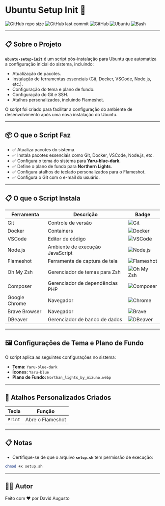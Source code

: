 # Ubuntu Setup Init 🚀

![GitHub repo size](https://img.shields.io/github/repo-size/seu-usuario/ubuntu-setup-init?style=for-the-badge)
![GitHub last commit](https://img.shields.io/github/last-commit/seu-usuario/ubuntu-setup-init?style=for-the-badge)
![GitHub](https://img.shields.io/github/license/seu-usuario/ubuntu-setup-init?style=for-the-badge)
![Ubuntu](https://img.shields.io/badge/Ubuntu-22.04%2B-E95420?style=for-the-badge&logo=ubuntu&logoColor=white)
![Bash](https://img.shields.io/badge/Bash-Script-4EAA25?style=for-the-badge&logo=gnubash&logoColor=white)

---

## 📋 **Sobre o Projeto**

**`ubuntu-setup-init`** é um script pós-instalação para Ubuntu que automatiza a configuração inicial do sistema, incluindo:

- Atualização de pacotes.
- Instalação de ferramentas essenciais (Git, Docker, VSCode, Node.js, etc.).
- Configuração do tema e plano de fundo.
- Configuração do Git e SSH.
- Atalhos personalizados, incluindo Flameshot.

O script foi criado para facilitar a configuração do ambiente de desenvolvimento após uma nova instalação do Ubuntu.

---

## 📦 **O que o Script Faz**

- ✅ Atualiza pacotes do sistema.
- ✅ Instala pacotes essenciais como Git, Docker, VSCode, Node.js, etc.
- ✅ Configura o tema do sistema para **Yaru-blue-dark**.
- ✅ Define o plano de fundo para **Northern Lights**.
- ✅ Configura atalhos de teclado personalizados para o Flameshot.
- ✅ Configura o Git com o e-mail do usuário.

---

## 📋 **O que o Script Instala**

| Ferramenta      | Descrição                    | Badge                                                                                 |
|-----------------|------------------------------|---------------------------------------------------------------------------------------|
| Git             | Controle de versão           | ![Git](https://img.shields.io/badge/Git-F05032?style=for-the-badge&logo=git&logoColor=white) |
| Docker          | Containers                   | ![Docker](https://img.shields.io/badge/Docker-2496ED?style=for-the-badge&logo=docker&logoColor=white) |
| VSCode          | Editor de código             | ![VSCode](https://img.shields.io/badge/VSCode-007ACC?style=for-the-badge&logo=visualstudiocode&logoColor=white) |
| Node.js         | Ambiente de execução JavaScript | ![Node.js](https://img.shields.io/badge/Node.js-339933?style=for-the-badge&logo=node.js&logoColor=white) |
| Flameshot       | Ferramenta de captura de tela | ![Flameshot](https://img.shields.io/badge/Flameshot-800080?style=for-the-badge&logo=flameshot&logoColor=white) |
| Oh My Zsh       | Gerenciador de temas para Zsh | ![Oh My Zsh](https://img.shields.io/badge/Oh_My_Zsh-1A1A1A?style=for-the-badge&logo=gnu-bash&logoColor=white) |
| Composer        | Gerenciador de dependências PHP | ![Composer](https://img.shields.io/badge/Composer-885630?style=for-the-badge&logo=composer&logoColor=white) |
| Google Chrome   | Navegador                    | ![Chrome](https://img.shields.io/badge/Chrome-4285F4?style=for-the-badge&logo=googlechrome&logoColor=white) |
| Brave Browser   | Navegador                    | ![Brave](https://img.shields.io/badge/Brave-FB542B?style=for-the-badge&logo=brave&logoColor=white) |
| DBeaver         | Gerenciador de banco de dados | ![DBeaver](https://img.shields.io/badge/DBeaver-372923?style=for-the-badge&logo=dbeaver&logoColor=white) |

---

## 🖼️ **Configurações de Tema e Plano de Fundo**

O script aplica as seguintes configurações no sistema:

- **Tema:** `Yaru-blue-dark`
- **Ícones:** `Yaru-blue`
- **Plano de Fundo:** `Northan_lights_by_mizuno.webp`

---

## 🔧 **Atalhos Personalizados Criados**

| Tecla        | Função           |
|--------------|------------------|
| `Print`      | Abre o Flameshot |

---

## 📋 **Notas**

- Certifique-se de que o arquivo **`setup.sh`** tem permissão de execução:

```bash
chmod +x setup.sh
```

---

## 🧑‍💻 **Autor**

Feito com ❤️ por David Augusto